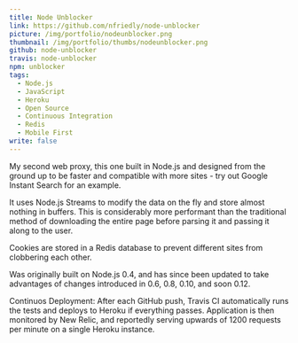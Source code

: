 ```yaml
---
title: Node Unblocker
link: https://github.com/nfriedly/node-unblocker
picture: /img/portfolio/nodeunblocker.png
thumbnail: /img/portfolio/thumbs/nodeunblocker.png
github: node-unblocker
travis: node-unblocker
npm: unblocker
tags: 
  - Node.js
  - JavaScript
  - Heroku
  - Open Source
  - Continuous Integration
  - Redis
  - Mobile First
write: false
---
```


My second web proxy, this one built in Node.js and designed from the ground up to be faster and compatible with more sites - try out Google Instant Search for an example.

It uses Node.js Streams to modify the data on the fly and store almost nothing in buffers. This is considerably more performant than the traditional method of downloading the entire page before parsing it and passing it along to the user.

Cookies are stored in a Redis database to prevent different sites from clobbering each other.

Was originally built on Node.js 0.4, and has since been updated to take advantages of changes introduced in 0.6, 0.8, 0.10, and soon 0.12.

Continuos Deployment: After each GitHub push, Travis CI automatically runs the tests and deploys to Heroku if everything passes. Application is then monitored by New Relic, and reportedly serving upwards of 1200 requests per minute on a single Heroku instance.
